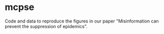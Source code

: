# mcpse
Code and data to reproduce the figures in our paper "Misinformation can prevent the suppression of epidemics".
